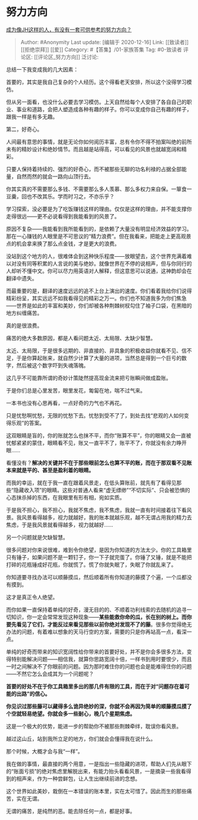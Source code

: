 # 努力方向
[成为像JH这样的人，有没有一套可供参考的努力方向？](https://www.zhihu.com/question/388065354/answer/1165852691)

> Author: #Anonymity
> Last update: [编辑于 2020-12-16]
> Link: [[致读者]] [[拒绝崇拜]] [[爱]]
> Category: #【答集】/01-家族答集 
> Tag:  #0-致读者 
> 评论区: [[评论区_努力方向]]
> 泛讨论:

总结一下我变成我的几大因素：

首要的，其实是我自己复杂的个人经历。这个得看老天安排，所以这个没得学习模仿。

但从另一面看，也没什么必要去学习模仿。上天自然给每个人安排了各自自己的职业、事业和道路，会把人塑造成各种有趣的样子。你可以变成你自己有趣的样子，跟我一样是有多无趣。

第二，好奇心。

人间最有意思的事情，就是无论你如何阅历丰富，总有令你不得不拍案叫绝的前所未有的精妙设计和绝妙情节。而且越是站得高，可以看见的风景也就越宽阔和精彩。

只要人保持着持续的、强烈的好奇心，而不被那些无聊的功名利禄的占据全部能量，自然而然的就会一路向山顶行去。

你其实真的不需要那么多钱、不需要那么多人羡慕、那么多权力来自保。一箪食一豆羹，回也不改其乐。学而时习之，不亦乐乎？

学习探索，没必要是为了吃饭赚钱这样的理由。仅仅是这样的理由，并不能支撑你走得很远——更不必说看得到我能看到的风景了。

原因不复杂——我能看到我所能看到的，是依赖了大量没有明显经济效益的学习。那在一心赚钱的人眼里是不可思议的“精力浪费”。但在我看来，把能走上更高观景点的机会拿来换了那么点金钱，才是更大的浪费。

没站到这个地方的人，很难体会到这种快乐程度——放眼望去，这个世界充满着难以对没有同等积累的人言说的美与绝妙。就像世界在不停的说相声，但与你同行的人却听不懂中文。你可以尽力用英语对人解释，但这意思可以说通，这神韵却会在翻译中遗失。

而最重要的是，翻译的速度远远的追不上台上演出的速度。你们看着我给你们说得精彩纷呈，其实远远不如我看得见的精彩之万一。你们也不知道我多为你们焦急——世界是如此的丰富和美妙，你们却被各种荆棘树杈勾住了袖子口袋，在黑暗的地方纠缠痛苦。

真的是很浪费。

痛苦的绝大多数原因，都是人看问题太近、太局限、太缺少智慧。

太近、太局限，于是很多远期的、非直接的、非具象的积极收益你就看不见、信不足，于是你算起账来，就自然少计算了大量的进项，当然总是得到一个巨亏的数字，然后被这个数字吓到失魂落魄。

这几乎不可能靠所谓的奇妙计策陡然提高现金流来把亏账瞬间做成盈账。

于是你们总是心里发苦，眼里发花，匍匐在地，喘不过气来。

一本书也没有心思再看，一点好奇的力气也不再花。

只是忧愁啊忧愁，无限的忧愁下去。忧愁到受不了了，到处去找“悲观的人如何变得乐观”的答案。

这双眼睛是盲的，你的账就怎么也抹不平，而你“账算不平”，你的眼睛又会一直被忧郁紧紧的蒙住，眼睛看不见，账又一直平不了，账平不了，你就没有余力睁开眼……

看懂没有？**解决的关键并不在于那些眼前怎么也算不平的账，而在于那双看不见账本来就是平的、甚至是盈利着的眼睛。**

而我的幸运，就在于我一直在跟着风景走，在低头算账前，就先有了看得见那些“隐藏收入项”的眼睛。这些对普通人看来“虚无缥缈”“不切实际”、只会被恐惧的心态抹杀掉的东西，在我眼里有形有相，宛如实质。

于是我不担心，我不担心，我就不焦虑，我不焦虑，我就一直有时间接着往下看风景。我风景看得越多，视力就越好，我的账本就越乐观，越不无谓占用我的精力去焦虑，于是我风景就看得越多，视力就越好……

另一个问题就是欠缺智慧。

很多问题对你来说很难，难到令你绝望，是因为你知道的方法太少。你的工具箱里只有锤子，如果问题不是一颗钉子，你一下子就完蛋了。你锤了又锤，就是不能把打碎的花瓶锤成好花瓶，你就慌了。慌了你就失眠了，失眠了你就乱来了。

你知道要寻找办法可以顺藤摸瓜，然后顺着所有你知道的藤摸了个遍，一个瓜都没有摸到。

这才是真正令人绝望。

而你如果一直保持着单纯的好奇，漫无目的的、不顺着功利线索的去随机的追寻一切知识，你一定会常常发现这种现象——**某些能救你命的瓜，长在别的树上。而你要先看见了它们，才能反过来看见那些以前你绝对发现不了的藤**。很多你觉得绝无办法的问题，有着难以想象的天马行空的方案，需要的只是你再站高一点，看深一点。

单纯的好奇而带来的知识宽阔性给你带来的首要好处，并不是你会多很多方法，变得特别能解决问题——相信我，就算你思路宽阔十倍，一样书到用时要恨少，而且一时之间解决不了你眼前的问题。因为那时难住你的问题也会是能难得住你的问题——不然它怎么会成其为一个问题呢？

**首要的好处不在于你工具箱里多出的那几件有限的工具，而在于对“问题存在着可能的出路”的信心。**

**你见识过那些藤可以藏得多么诡异绝妙的深，你就不会再因为简单的顺藤摸瓜摸了个空就轻易绝望。你就会多一些耐心，晚几个星期焦虑。**

这是一个极大的优势，能进一步的帮助你不被那些荆棘牵绊，耽误你看风景。

越过这山丘，站到我所立足的地方，你们就会会懂得我在说什么。

那个时候，大概才会与我“一样”。

我在做的事情，最直接的两个用意，一是指出一些隐藏的进项，帮助人们先从眼下的“账面亏损”的绝对焦虑里解脱出来，有能力抬头看看风景，一是摘录一些我看得到的相声来，作为一种尝鲜包，让人生出继续前进的念想。

这个世界如此美妙，栽倒在一本错误的账本里，实在太可惜了。因此而生的那些痛苦，实在无谓。

无谓的痛苦，是纯然的恶。能去除任何一点，都是好事。

